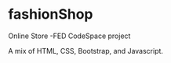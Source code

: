 # fashionShop
 Online Store -FED
 CodeSpace project

A mix of HTML, CSS, Bootstrap, and Javascript. 
